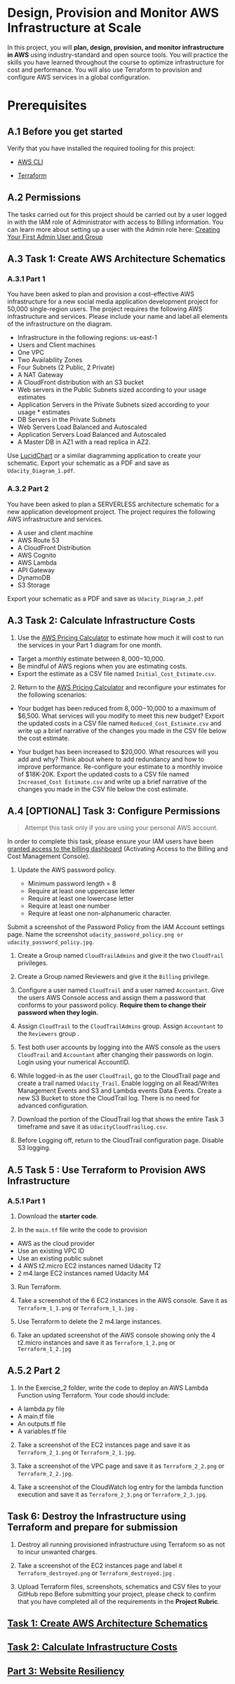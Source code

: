 # Design, Provision and Monitor AWS Infrastructure at Scale

In this project, you will **plan, design, provision, and monitor infrastructure in AWS** using industry-standard and open source tools. You will practice the skills you have learned throughout the course to optimize infrastructure for cost and performance. You will also use Terraform to provision and configure AWS services in a global configuration.

# Prerequisites

## A.1 Before you get started

Verify that you have installed the required tooling for this project:

* [AWS CLI](https://aws.amazon.com/cli/)

* [Terraform](https://www.terraform.io/)

## A.2 Permissions

The tasks carried out for this project should be carried out by a user logged in with the IAM role of Administrator with access to Billing information. You can learn more about setting up a user with the Admin role here: [Creating Your First Admin User and Group](https://docs.aws.amazon.com/IAM/latest/UserGuide/getting-started_create-admin-group.html)

## A.3 Task 1: Create AWS Architecture Schematics

### A.3.1 Part 1

You have been asked to plan and provision a cost-effective AWS infrastructure for a new social media application development project for 50,000 single-region users. The project requires the following AWS infrastructure and services. Please include your name and label all elements of the infrastructure on the diagram.

* Infrastructure in the following regions: us-east-1
* Users and Client machines
* One VPC
* Two Availability Zones
* Four Subnets (2 Public, 2 Private)
* A NAT Gateway
* A CloudFront distribution with an S3 bucket
* Web servers in the Public Subnets sized according to your usage estimates
* Application Servers in the Private Subnets sized according to your usage * estimates
* DB Servers in the Private Subnets
* Web Servers Load Balanced and Autoscaled
* Application Servers Load Balanced and Autoscaled
* A Master DB in AZ1 with a read replica in AZ2.

Use [LucidChart](https://www.lucidchart.com/) or a similar diagramming application to create your schematic. Export your schematic as a PDF and save as ``Udacity_Diagram_1.pdf``.

### A.3.2 Part 2

You have been asked to plan a SERVERLESS architecture schematic for a new application development project. The project requires the following AWS infrastructure and services.

* A user and client machine
* AWS Route 53
* A CloudFront Distribution
* AWS Cognito
* AWS Lambda
* API Gateway
* DynamoDB
* S3 Storage

Export your schematic as a PDF and save as ``Udacity_Diagram_2.pdf``

## A.3 Task 2: Calculate Infrastructure Costs

1. Use the [AWS Pricing Calculator](https://calculator.aws/#/) to estimate how much it will cost to run the services in your Part 1 diagram for one month.

* Target a monthly estimate between $8,000-$10,000.
* Be mindful of AWS regions when you are estimating costs.
* Export the estimate as a CSV file named ``Initial_Cost_Estimate.csv``.

2. Return to the [AWS Pricing Calculator](https://calculator.aws/#/) and reconfigure your estimates for the following scenarios:

* Your budget has been reduced from $8,000-$10,000 to a maximum of $6,500. What services will you modify to meet this new budget? Export the updated costs in a CSV file named ``Reduced_Cost_Estimate.csv`` and write up a brief narrative of the changes you made in the CSV file below the cost estimate.

* Your budget has been increased to $20,000. What resources will you add and why?
Think about where to add redundancy and how to improve performance. Re-configure your estimate to a monthly invoice of $18K-20K. Export the updated costs to a CSV file named ``Increased_Cost Estimate.csv`` and write up a brief narrative of the changes you made in the CSV file below the cost estimate.

## A.4 [OPTIONAL] Task 3: Configure Permissions

> Attempt this task only if you are using your personal AWS account.

In order to complete this task, please ensure your IAM users have been [granted access to the billing dashboard](https://docs.aws.amazon.com/awsaccountbilling/latest/aboutv2/control-access-billing.html) (Activating Access to the Billing and Cost Management Console).

1. Update the AWS password policy.

   * Minimum password length = 8
   * Require at least one uppercase letter
   * Require at least one lowercase letter
   * Require at least one number
   * Require at least one non-alphanumeric character.

  Submit a screenshot of the Password Policy from the IAM Account settings page. Name the screenshot ``udacity_password_policy.png or udacity_password_policy.jpg``.

1. Create a Group named ``CloudTrailAdmins`` and give it the two ``CloudTrail`` privileges.

2. Create a Group named Reviewers and give it the ``Billing`` privilege.

3. Configure a user named ``CloudTrail`` and a user named ``Accountant``. Give the users AWS Console access and assign them a password that conforms to your password policy. **Require them to change their password when they login.**

4. Assign ``CloudTrail`` to the ``CloudTrailAdmins`` group. Assign ``Accountant`` to the ``Reviewers`` group .

5. Test both user accounts by logging into the AWS console as the users ``CloudTrail`` and ``Accountant`` after changing their passwords on login. Login using your numerical AccountID.

6. While logged-in as the user ``CloudTrail``, go to the CloudTrail page and create a trail named ``Udacity_Trail``. Enable logging on all Read/Writes Management Events and S3 and Lambda events Data Events. Create a new S3 Bucket to store the CloudTrail log. There is no need for advanced configuration.

7. Download the portion of the CloudTrail log that shows the entire Task 3 timeframe and save it as ``UdacityCloudTrailLog.csv``.

8. Before Logging off, return to the CloudTrail configuration page. Disable S3 logging.

## A.5 Task 5 : Use Terraform to Provision AWS Infrastructure

### A.5.1 Part 1

1. Download the **starter code**.

2. In the ``main.tf`` file write the code to provision

* AWS as the cloud provider
* Use an existing VPC ID
* Use an existing public subnet
* 4 AWS t2.micro EC2 instances named Udacity T2
* 2 m4.large EC2 instances named Udacity M4

3. Run Terraform.

4. Take a screenshot of the 6 EC2 instances in the AWS console. Save it as ``Terraform_1_1.png`` or ``Terraform_1_1.jpg`` .

5. Use Terraform to delete the 2 m4.large instances.

6. Take an updated screenshot of the AWS console showing only the 4 t2.micro instances and save it as ``Terraform_1_2.png`` or ``Terraform_1_2.jpg``

## A.5.2 Part 2

1. In the Exercise_2 folder, write the code to deploy an AWS Lambda Function using Terraform. Your code should include:

* A lambda.py file
* A main.tf file
* An outputs.tf file
* A variables.tf file

2. Take a screenshot of the EC2 instances page and save it as ``Terraform_2_1.png`` or ``Terraform_2_1.jpg``.

3. Take a screenshot of the VPC page and save it as ``Terraform_2_2.png`` or ``Terraform_2_2.jpg``.

4. Take a screenshot of the CloudWatch log entry for the lambda function execution and save it as ``Terraform_2_3.png`` or ``Terraform_2_3.jpg``.

## Task 6: Destroy the Infrastructure using Terraform and prepare for submission

1. Destroy all running provisioned infrastructure using Terraform so as not to incur unwanted charges.

2. Take a screenshot of the EC2 instances page and label it ``Terraform_destroyed.png`` or ``Terraform_destroyed.jpg`` .

3. Upload Terraform files, screenshots, schematics and CSV files to your GitHub repo
Before submitting your project, please check to confirm that you have completed all of the requirements in the **Project Rubric**.

## [Task 1: Create AWS Architecture Schematics](./Task1_Create_AWS_Architecture_Schematics.md)

## [Task 2: Calculate Infrastructure Costs](./Task2_Calculate_Infrastructure_Costs.md)

## [Part 3: Website Resiliency](./Part3_Website_Resiliency.md)
